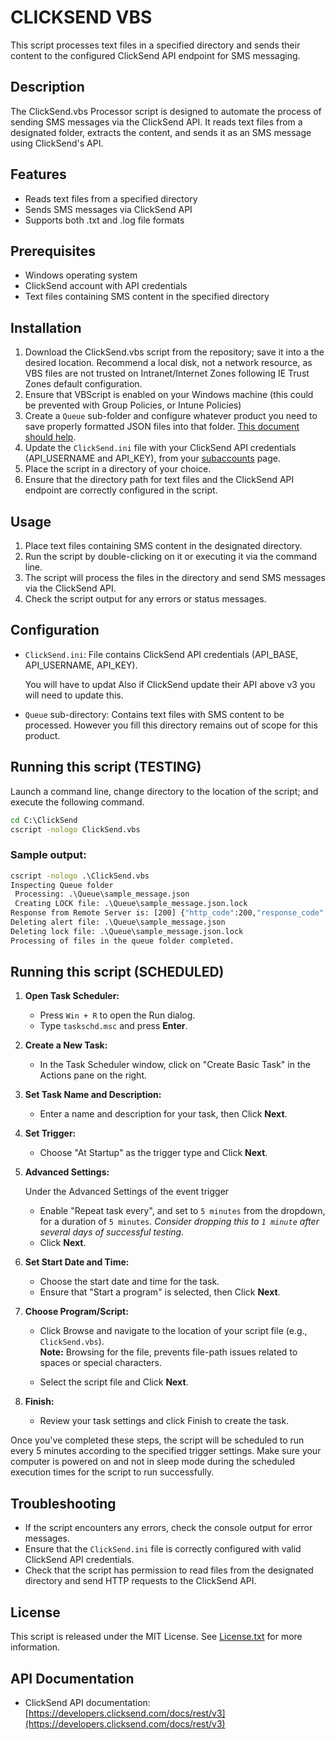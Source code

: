 # CLICKSEND VBS

This script processes text files in a specified directory and sends their content to the configured ClickSend API endpoint for SMS messaging.


## Description

The ClickSend.vbs Processor script is designed to automate the process of sending SMS messages via the ClickSend API. It reads text files from a designated folder, extracts the content, and sends it as an SMS message using ClickSend's API. 

## Features

- Reads text files from a specified directory
- Sends SMS messages via ClickSend API
- Supports both .txt and .log file formats
  
## Prerequisites

- Windows operating system
- ClickSend account with API credentials
- Text files containing SMS content in the specified directory

## Installation

1. Download the ClickSend.vbs script from the repository; save it into a the desired location. Recommend a local disk, not a network resource, as VBS files are not trusted on Intranet/Internet Zones following IE Trust Zones default configuration.
2. Ensure that VBScript is enabled on your Windows machine (this could be prevented with Group Policies, or Intune Policies)
3. Create a `Queue` sub-folder and configure whatever product you need to save properly formatted JSON files into that folder. [This document should help](https://developers.clicksend.com/docs/rest/v3/#send-sms).
4. Update the `ClickSend.ini` file with your ClickSend API credentials (API_USERNAME and API_KEY), from your [subaccounts](https://dashboard.clicksend.com/account/subaccounts) page.
5. Place the script in a directory of your choice.
6. Ensure that the directory path for text files and the ClickSend API endpoint are correctly configured in the script.

## Usage

1. Place text files containing SMS content in the designated directory.
2. Run the script by double-clicking on it or executing it via the command line.
3. The script will process the files in the directory and send SMS messages via the ClickSend API.
4. Check the script output for any errors or status messages.

## Configuration

- `ClickSend.ini`: File contains ClickSend API credentials (API_BASE, API_USERNAME, API_KEY).
  
  You will have to updat 
  Also if ClickSend update their API above v3 you will need to update this.
  
- `Queue` sub-directory: Contains text files with SMS content to be processed. However you fill this directory remains out of scope for this product.


## Running this script (TESTING)

Launch a command line, change directory to the location of the script; and execute the following command.
```cmd
cd C:\ClickSend
cscript -nologo ClickSend.vbs
```

### Sample output:
```cmd
cscript -nologo .\ClickSend.vbs
Inspecting Queue folder
 Processing: .\Queue\sample_message.json
 Creating LOCK file: .\Queue\sample_message.json.lock
Response from Remote Server is: [200] {"http_code":200,"response_code":"SUCCESS","response_msg":"Welcome to ClickSend API v3.","data":null}
Deleting alert file: .\Queue\sample_message.json
Deleting lock file: .\Queue\sample_message.json.lock
Processing of files in the queue folder completed.
```

## Running this script (SCHEDULED)
1. **Open Task Scheduler:**
   - Press `Win + R` to open the Run dialog.
   - Type `taskschd.msc` and press **Enter**.

2. **Create a New Task:**
   - In the Task Scheduler window, click on "Create Basic Task" in the Actions pane on the right.

3. **Set Task Name and Description:**
   - Enter a name and description for your task, then Click **Next**.

4. **Set Trigger:**
   - Choose "At Startup" as the trigger type and Click **Next**.

5. **Advanced Settings:**
   
   Under the Advanced Settings of the event trigger
   - Enable "Repeat task every", and set to `5 minutes` from the dropdown, for a duration of `5 minutes`. *Consider dropping this to `1 minute` after several days of successful testing.*
   - Click **Next**.

6. **Set Start Date and Time:**
   - Choose the start date and time for the task.
   - Ensure that "Start a program" is selected, then Click **Next**.

7. **Choose Program/Script:**
   - Click Browse and navigate to the location of your script file (e.g., `ClickSend.vbs`).  
     **Note:** Browsing for the file, prevents file-path issues related to spaces or special characters.

   - Select the script file and Click **Next**.

1. **Finish:**
   - Review your task settings and click Finish to create the task.

Once you've completed these steps, the script will be scheduled to run every 5 minutes according to the specified trigger settings. Make sure your computer is powered on and not in sleep mode during the scheduled execution times for the script to run successfully.


## Troubleshooting

- If the script encounters any errors, check the console output for error messages.
- Ensure that the `ClickSend.ini` file is correctly configured with valid ClickSend API credentials.
- Check that the script has permission to read files from the designated directory and send HTTP requests to the ClickSend API.

## License

This script is released under the MIT License. See [License.txt](License.txt) for more information.

## API Documentation
- ClickSend API documentation: [https://developers.clicksend.com/docs/rest/v3](https://developers.clicksend.com/docs/rest/v3)